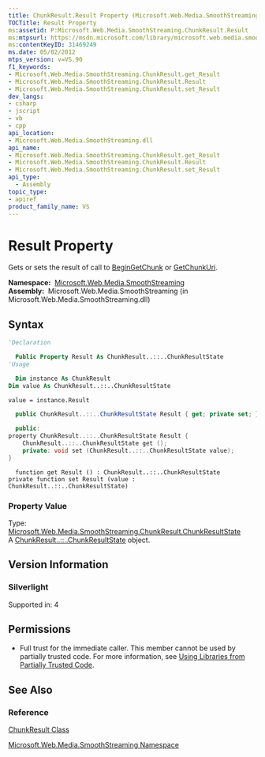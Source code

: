 ```yaml
---
title: ChunkResult.Result Property (Microsoft.Web.Media.SmoothStreaming)
TOCTitle: Result Property
ms:assetid: P:Microsoft.Web.Media.SmoothStreaming.ChunkResult.Result
ms:mtpsurl: https://msdn.microsoft.com/library/microsoft.web.media.smoothstreaming.chunkresult.result(v=VS.90)
ms:contentKeyID: 31469249
ms.date: 05/02/2012
mtps_version: v=VS.90
f1_keywords:
- Microsoft.Web.Media.SmoothStreaming.ChunkResult.get_Result
- Microsoft.Web.Media.SmoothStreaming.ChunkResult.Result
- Microsoft.Web.Media.SmoothStreaming.ChunkResult.set_Result
dev_langs:
- csharp
- jscript
- vb
- cpp
api_location:
- Microsoft.Web.Media.SmoothStreaming.dll
api_name:
- Microsoft.Web.Media.SmoothStreaming.ChunkResult.get_Result
- Microsoft.Web.Media.SmoothStreaming.ChunkResult.Result
- Microsoft.Web.Media.SmoothStreaming.ChunkResult.set_Result
api_type:
  - Assembly
topic_type:
- apiref
product_family_name: VS
---
```


# Result Property

Gets or sets the result of call to [BeginGetChunk](trackinfo-begingetchunk-method-microsoft-web-media-smoothstreaming_1.md) or [GetChunkUri](trackinfo-getchunkuri-method-microsoft-web-media-smoothstreaming_1.md).

**Namespace:**  [Microsoft.Web.Media.SmoothStreaming](microsoft-web-media-smoothstreaming-namespace_1.md)  
**Assembly:**  Microsoft.Web.Media.SmoothStreaming (in Microsoft.Web.Media.SmoothStreaming.dll)

## Syntax

```vb
'Declaration

  Public Property Result As ChunkResult..::..ChunkResultState
'Usage

  Dim instance As ChunkResult
Dim value As ChunkResult..::..ChunkResultState

value = instance.Result
```

```csharp
  public ChunkResult..::..ChunkResultState Result { get; private set; }
```

```cpp
  public:
property ChunkResult..::..ChunkResultState Result {
    ChunkResult..::..ChunkResultState get ();
    private: void set (ChunkResult..::..ChunkResultState value);
}
```

```jscript
  function get Result () : ChunkResult..::..ChunkResultState
private function set Result (value : ChunkResult..::..ChunkResultState)
```

### Property Value

Type: [Microsoft.Web.Media.SmoothStreaming.ChunkResult.ChunkResultState](chunkresult-chunkresultstate-enumeration-microsoft-web-media-smoothstreaming_1.md)  
A [ChunkResult..::..ChunkResultState](chunkresult-chunkresultstate-enumeration-microsoft-web-media-smoothstreaming_1.md) object.  

## Version Information

### Silverlight

Supported in: 4  

## Permissions

  - Full trust for the immediate caller. This member cannot be used by partially trusted code. For more information, see [Using Libraries from Partially Trusted Code](https://msdn.microsoft.com/library/8skskf63).

## See Also

### Reference

[ChunkResult Class](chunkresult-class-microsoft-web-media-smoothstreaming_1.md)

[Microsoft.Web.Media.SmoothStreaming Namespace](microsoft-web-media-smoothstreaming-namespace_1.md)
